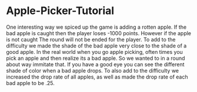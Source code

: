 # Apple-Picker-Tutorial

One interesting way we spiced up the game is adding a rotten apple. If the bad apple is caught then the player loses -1000 points. However if the apple is not caught
The round will not be ended for the player. To add to the difficulty we made the shade of the bad apple very close to the shade of a good apple. In the real world 
when you go apple picking, often times you pick an apple and then realize its a bad apple. So we wanted to in a round about way immitate that. If you have a good eye
you can see the different shade of color when a bad apple drops. To also add to the difficulty we increased the drop rate of all apples, as well as made the drop rate of
each bad apple to be .25.
